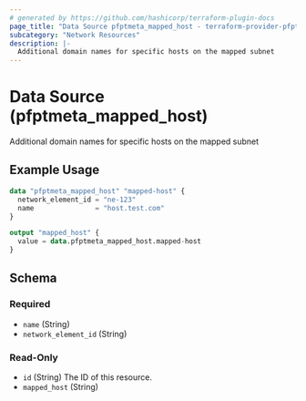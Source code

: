 ```yaml
---
# generated by https://github.com/hashicorp/terraform-plugin-docs
page_title: "Data Source pfptmeta_mapped_host - terraform-provider-pfptmeta"
subcategory: "Network Resources"
description: |-
  Additional domain names for specific hosts on the mapped subnet
---
```


# Data Source (pfptmeta_mapped_host)

Additional domain names for specific hosts on the mapped subnet

## Example Usage

```terraform
data "pfptmeta_mapped_host" "mapped-host" {
  network_element_id = "ne-123"
  name               = "host.test.com"
}

output "mapped_host" {
  value = data.pfptmeta_mapped_host.mapped-host
}
```

<!-- schema generated by tfplugindocs -->
## Schema

### Required

- `name` (String)
- `network_element_id` (String)

### Read-Only

- `id` (String) The ID of this resource.
- `mapped_host` (String)
